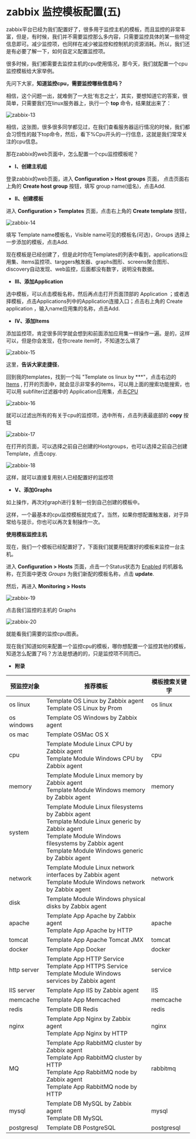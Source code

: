 # zabbix 监控模板配置(五)

zabbix平台已经为我们配置好了，很多用于监控主机的模板，而且监控的非常丰富，但是，有时候，我们并不需要监控那么多内容，只需要监控具体的某一些特定信息即可。减少监控项，也同样在减少被监控和控制机的资源消耗。所以，我们还是有必要了解一下，如何自定义配置监控项。

很多时候，我们都需要去监控主机的cpu使用情况，那今天，我们就配置一个cpu监控模板给大家举例。

先问下大家，**知道监控cpu，需要监控哪些信息吗？**

相信，这个问题一出，就难倒了一大批‘有志之士’，其实，要想知道它的答案，很简单，只需要我们在linux服务器上，执行一个 **top** 命令，结果就出来了：

![zabbix-13](image/zabbix-13.png)

相信，这张图，很多很多同学都见过，在我们查看服务器运行情况的时候，我们都会习惯性的敲下top命令，然后，看下%Cpu开头的一行信息，这就是我们常常关注的cpu信息。

那在zabbix的web页面中，怎么配置一个cpu监控模板呢？

+ **Ⅰ、创建主机组**

登录zabbix的web页面，进入 **Configuration > Host groups**  页面， 点击页面右上角的 **Create host group** 按钮，填写 group name(组名)，点击Add.

+ **Ⅱ、创建模板**

进入 **Configuration > Templates**  页面，点击右上角的 **Create template** 按钮，

![zabbix-14](image/zabbix-14.png)

填写 Template name模板名，Visible name可见的模板名(可选)，Groups 选择上一步添加的模板，点击Add.

现在模板是已经创建了，但是此时你在Templates的列表中看到，applications应用集、items监控项、targgers触发器、graphs图形、screens聚合图形、discovery自动发现、web监控，后面都没有数字，说明没有数据。

+ **Ⅲ、添加Application**

选中模板，可以点击模板名称，然后再点击打开页面顶部的 Application ；或者选择模板，点击Applications列中的Application连接入口；点击右上角的 Create application ，输入name应用集的名称，点击Add.

+ **Ⅳ、添加Items**

添加监控项，肯定很多同学就会想到和前面添加应用集一样操作一遍。是的，这样可以，但是你会发现，在你create item时，不知道怎么填了

![zabbix-15](image/zabbix-15.png)

这里，**告诉大家走捷径**，

回到我的templates，找到一个叫 "Template os linux by \*\*\*"，点击右边的 <u>Items</u> , 打开的页面中，就会显示非常多的items，可以用上面的搜索功能搜索，也可以用 subfilter过滤器中的 Application应用集，点击<u>CPU</u>

![zabbix-16](image/zabbix-16.png) 

就可以过滤出所有的有关于cpu的监控项，选中所有，点击列表最底部的 **copy** 按钮

![zabbix-17](image/zabbix-17.png)

在打开的页面，可以选择之前自己创建的Hostgroups，也可以选择之前自己创建Template，点击copy.

![zabbix-18](image/zabbix-18.png)

这样，就可以直接复用别人已经配置好的监控项

+ **Ⅴ、添加Graphs**

如上操作，再次对graph进行复制一份到自己创建的模板中。

这样，一个最基本的cpu监控模板就完成了。当然，如果你想配置触发器，对于异常给与提示，你也可以再次复制操作一次。

**使用模板监控主机**

现在，我们一个模板已经配置好了，下面我们就要用配置好的模板来监控一台主机。

进入 **Configuration > Hosts**  页面，点击一个Status状态为 <u>Enabled</u> 的机器名称，在页面中更改 *Groups* 为我们新配的模板名称，点击 **update**.

然后，再进入  **Monitoring > Hosts**  

![zabbix-19](image/zabbix-19.png)

点击我们监控的主机的 Graphs 

![zabbix-20](image/zabbix-20.png)

就能看我们需要的监控cpu图表。

现在我们知道如何来配置一个监控cpu的模板，哪你想配置一个监控其他的模板，知道怎么配置了吗？方法是想通的的，只是监控项不同而已。

+ **附录**

| 预监控对象  | 推荐模板                                                     | 模板搜索关键字 |
| ----------- | ------------------------------------------------------------ | -------------- |
| os linux    | Template OS Linux by Zabbix agent<br />Template OS Linux by Prom | os linux       |
| os windows  | Template OS Windows by Zabbix agent                          |                |
| os mac      | Template OSMac OS X                                          |                |
| cpu         | Template Module Linux CPU by Zabbix agent<br />Template Module Windows CPU by Zabbix agent | cpu            |
| memory      | Template Module Linux memory by Zabbix agent<br />Template Module Windows memory by Zabbix agent | memory         |
| system      | Template Module Linux filesystems by Zabbix agent<br/>Template Module Linux generic by Zabbix agent<br/>Template Module Windows filesystems by Zabbix agent<br/>Template Module Windows generic by Zabbix agent |                |
| network     | Template Module Linux network interfaces by Zabbix agent<br/>Template Module Windows network by Zabbix agent | network        |
| disk        | Template Module Windows physical disks by Zabbix agent       |                |
| apache      | Template App Apache by Zabbix agent<br />Template App Apache by HTTP | apache         |
| tomcat      | Template App Apache Tomcat JMX                               | tomcat         |
| docker      | Template App Docker                                          | docker         |
| http server | Template App HTTP Service<br />Template App HTTPS Service<br />Template Module Windows services by Zabbix agent | service        |
| IIS server  | Template App IIS by Zabbix agent                             | IIS            |
| memcache    | Template App Memcached                                       | memcache       |
| redis       | Template DB Redis                                            | redis          |
| nginx       | Template App Nginx by Zabbix agent<br />Template App Nginx by HTTP | nginx          |
| MQ          | Template App RabbitMQ cluster by Zabbix agent<br/>Template App RabbitMQ cluster by HTTP<br/>Template App RabbitMQ node by Zabbix agent<br/>Template App RabbitMQ node by HTTP | rabbitmq       |
| mysql       | Template DB MySQL by Zabbix agent<br/>Template DB MySQL      | mysql          |
| postgresql  | Template DB PostgreSQL                                       | postgresql     |

